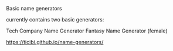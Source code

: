 Basic name generators

currently contains two basic generators:

Tech Company Name Generator
Fantasy Name Generator (female)

https://ticibi.github.io/name-generators/
